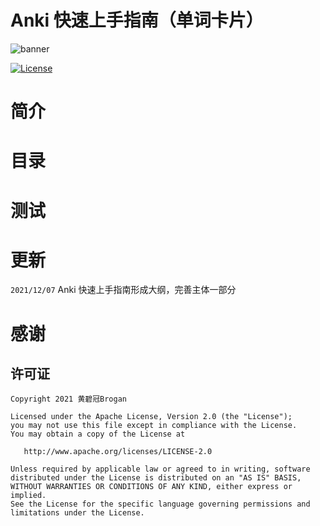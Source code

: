 # Anki 快速上手指南（单词卡片）



![banner](https://secure1.wostatic.cn/static/rtmR4uihvYEEAeKn3VAMh4/topbanner.png?auth_key=1638850280-vFyFXB7M4UuDbFVqPPKwk5-0-f4fa0d18abf8de750dbe8bb920e36c22&image_process=format,webp)

[![License][licenseSvg]][license]

# 简介

# 目录

# 测试

# 更新

`2021/12/07` Anki 快速上手指南形成大纲，完善主体一部分

# 感谢

## 许可证

```
Copyright 2021 黄碧冠Brogan

Licensed under the Apache License, Version 2.0 (the "License");
you may not use this file except in compliance with the License.
You may obtain a copy of the License at

   http://www.apache.org/licenses/LICENSE-2.0

Unless required by applicable law or agreed to in writing, software
distributed under the License is distributed on an "AS IS" BASIS,
WITHOUT WARRANTIES OR CONDITIONS OF ANY KIND, either express or implied.
See the License for the specific language governing permissions and
limitations under the License.
```



<!-- 许可证 -->
[licenseSvg]: https://img.shields.io/badge/License-Apache--2.0-brightgreen.svg
[license]: https://github.com/BroganGrow/AnkiHandBook/blob/main/LICENSE



